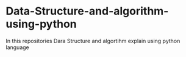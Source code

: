 # Data-Structure-and-algorithm-using-python
In this repositories Dara Structure and algortihm explain using python language
